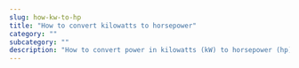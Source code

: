 ```yaml
---
slug: how-kw-to-hp
title: "How to convert kilowatts to horsepower"
category: ""
subcategory: ""
description: "How to convert power in kilowatts (kW) to horsepower (hp)."
---
```



